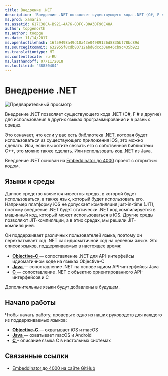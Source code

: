 ```yaml
---
title: Внедрение .NET
description: 'Внедрение .NET позволяет существующего кода .NET (C#, F # и другие) для использования в код, написанный на других языках программирования.'
ms.prod: xamarin
ms.assetid: 617C38CA-B921-4A76-8DFC-B0A3DF90E48A
author: topgenorth
ms.author: toopge
ms.date: 11/14/2017
ms.openlocfilehash: 16f59498a49d10a43e04989136d8835bf78bd89d
ms.sourcegitcommit: 632955f8cdb80712abd8dcc30e046cb9c435b922
ms.translationtype: MT
ms.contentlocale: ru-RU
ms.lasthandoff: 07/11/2018
ms.locfileid: "38830404"
---
```

# <a name="net-embedding"></a>Внедрение .NET

![Предварительный просмотр](~/media/shared/preview.png)

Внедрение .NET позволяет существующего кода .NET (C#, F # и другие) для использования в других языках программирования и в разных средах.

Это означает, что если у вас есть библиотека .NET, которая будет использоваться из существующего приложения iOS, это можно сделать.   Или, если вы хотите связать его с собственной библиотеки C++, это можно также сделать.   Или использовать код .NET из Java.

Внедрение .NET основан на [Embeddinator до 4000](https://github.com/mono/Embeddinator-4000) проект с открытым кодом.

## <a name="environments-and-languages"></a>Языки и среды

Данное средство является известны среды, в которой будет использоваться, а также язык, который будет использовать его.   Например платформу iOS не допускает компиляция just-in-time (JIT), поэтому внедрение .NET будет статически .NET код компилируется в машинный код, который может использоваться в iOS.  Другие среды позволяют JIT-компиляции, а в этих средах, мы решили JIT-компиляцией.

Он поддерживает различных пользователей языка, поэтому он перехватывает код .NET как идиоматичной код на целевом языке.   Это список языков, поддерживаемых в настоящее время:

- [**Objective-C** ](objective-c/index.md) — сопоставление .NET для API-интерфейсы идиоматичном коде на языках Objective-C
- [**Java** ](android/index.md) — сопоставление .NET на основе идиом API-интерфейсы Java
- [**C** ](get-started/c.md) — сопоставление .NET с объектно ориентированного API-интерфейсов и C

Дополнительные языки будут добавлены в будущем.

## <a name="getting-started"></a>Начало работы

Чтобы начать работу, проверьте одно из наших руководств для каждого из поддерживаемых языков:

- [**Objective-C** ](get-started/objective-c/index.md) — охватывает iOS и macOS
- [**Java** ](get-started/java/index.md) — охватывает macOS и Android
- [**C** ](get-started/c.md) – описание языка C в настольных системах

## <a name="related-links"></a>Связанные ссылки

- [Embeddinator до 4000 на сайте GitHub](https://github.com/mono/Embeddinator-4000)
